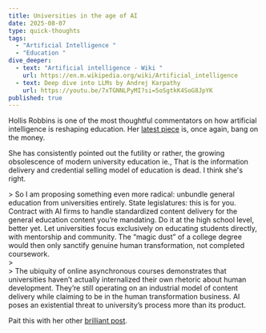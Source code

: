 ```yaml
---
title: Universities in the age of AI
date: 2025-08-07
type: quick-thoughts
tags:
  - "Artificial Intelligence "
  - "Education "
dive_deeper:
  - text: "Artificial intelligence - Wiki "
    url: https://en.m.wikipedia.org/wiki/Artificial_intelligence
  - text: Deep dive into LLMs by Andrej Karpathy
    url: https://youtu.be/7xTGNNLPyMI?si=5oSgtkK4SoG8JpYK
published: true
---
```

Hollis Robbins is one of the most thoughtful commentators on how artificial intelligence is reshaping education. Her [latest piece](https://hollisrobbinsanecdotal.substack.com/p/the-claude-test?utm_source=share&utm_medium=android&r=1eft5&triedRedirect=true) is, once again, bang on the money.

She has consistently pointed out the futility or rather, the growing obsolescence of modern university education ie., That is the information delivery and credential selling model of education is dead. I think she's right.

\> So I am proposing something even more radical: unbundle general education from universities entirely. State legislatures: this is for you. Contract with AI firms to handle standardized content delivery for the general education content you’re mandating. Do it at the high school level, better yet. Let universities focus exclusively on educating students directly, with mentorship and community. The “magic dust” of a college degree would then only sanctify genuine human transformation, not completed coursework.  
\>  
\> The ubiquity of online asynchronous courses demonstrates that universities haven’t actually internalized their own rhetoric about human development. They’re still operating on an industrial model of content delivery while claiming to be in the human transformation business. AI poses an existential threat to university’s process more than its product.

Pait this with her other [brilliant post](https://hollisrobbinsanecdotal.substack.com/p/its-later-than-you-think?utm%5C_source=share&utm%5C_medium=android&r=1eft5&triedRedirect=true).